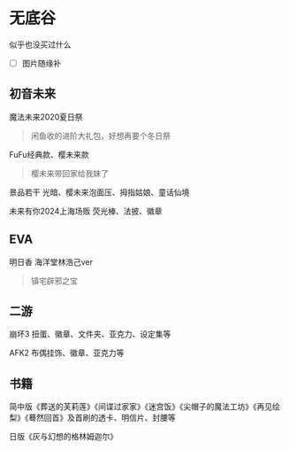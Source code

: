 # 无底谷

似乎也没买过什么

- [ ] 图片随缘补

## 初音未来

魔法未来2020夏日祭
> 闲鱼收的进阶大礼包，好想再要个冬日祭

FuFu经典款、樱未来款
> 樱未来带回家给我妹了

景品若干 光暗、樱未来泡面压、拇指姑娘、童话仙境

未来有你2024上海场贩 荧光棒、法披、徽章

## EVA

明日香 海洋堂林浩己ver
> 镇宅辟邪之宝

## 二游

崩坏3 扭蛋、徽章、文件夹、亚克力、设定集等

AFK2 布偶挂饰、徽章、亚克力等


## 书籍

简中版《葬送的芙莉莲》《间谍过家家》《迷宫饭》《尖帽子的魔法工坊》《再见绘梨》《蓦然回首》及首刷的透卡、明信片、封腰等

日版《灰与幻想的格林姆迦尔》

